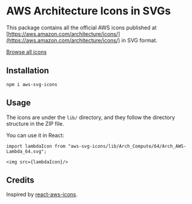 # AWS Architecture Icons in SVGs

This package contains all the official AWS icons published at [https://aws.amazon.com/architecture/icons/](https://aws.amazon.com/architecture/icons/) in SVG format.

[Browse all icons](https://sashee.github.io/aws-svg-icons/index.html)

## Installation

```
npm i aws-svg-icons
```

## Usage

The icons are under the ```lib/``` directory, and they follow the directory structure in the ZIP file.

You can use it in React:

```
import lambdaIcon from "aws-svg-icons/lib/Arch_Compute/64/Arch_AWS-Lambda_64.svg";

<img src={lambdaIcon}/>
```

## Credits

Inspired by [react-aws-icons](https://github.com/travomic/react-aws-icons).
